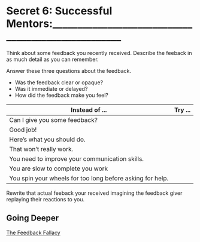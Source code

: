 # Secret  6: Successful Mentors:___________________________________________________

Think about some feedback you recently received. Describe the feeback in as much detail as you can remember.

Answer these three questions about the feedback.

- Was the feedback clear or opaque?
- Was it immediate or delayed?
- How did the feedback make you feel?

|Instead of ...                                  | Try ...                              |
|------------------------------------------------|--------------------------------------|
| Can I give you some feedback?                  |                                      |
| Good job!                                      |                                      |
| Here’s what you should do.                     |                                      |
| That won’t really work.                        |                                      |
| You need to improve your communication skills. |                                      |
| You are slow to complete you work              |                                      |
| You spin your wheels for too long before asking for help.|                            |

Rewrite that actual feeback your received imagining the feedback giver replaying their reactions to you.

## Going Deeper

[The Feedback Fallacy](https://hbr.org/2019/03/the-feedback-fallacy)

